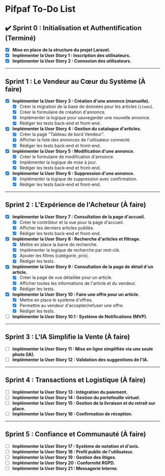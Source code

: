 # Pifpaf To-Do List

## ✔️ Sprint 0 : Initialisation et Authentification (Terminé)

- [x] **Mise en place de la structure du projet Laravel.**
- [x] **Implémenter la User Story 1 : Inscription des utilisateurs.**
- [x] **Implémenter la User Story 2 : Connexion des utilisateurs.**

---

## Sprint 1 : Le Vendeur au Cœur du Système (À faire)

- [x] **Implémenter la User Story 3 : Création d'une annonce (manuelle).**
    - [x] Créer la migration de la base de données pour les articles (`items`).
    - [x] Créer le formulaire de création d'annonce.
    - [x] Implémenter la logique pour sauvegarder une nouvelle annonce.
    - [x] Rédiger les tests back-end et front-end.
- [x] **Implémenter la User Story 4 : Gestion du catalogue d'articles.**
    - [x] Créer la page "Tableau de bord Vendeur".
    - [x] Afficher la liste des annonces de l'utilisateur connecté.
    - [x] Rédiger les tests back-end et front-end.
- [x] **Implémenter la User Story 5 : Modification d'une annonce.**
    - [x] Créer le formulaire de modification d'annonce.
    - [x] Implémenter la logique de mise à jour.
    - [x] Rédiger les tests back-end et front-end.
- [x] **Implémenter la User Story 6 : Suppression d'une annonce.**
    - [x] Implémenter la logique de suppression avec confirmation.
    - [x] Rédiger les tests back-end et front-end.

---

## Sprint 2 : L'Expérience de l'Acheteur (À faire)

- [x] **Implémenter la User Story 7 : Consultation de la page d'accueil.**
    - [x] Créer le contrôleur et la vue pour la page d'accueil.
    - [x] Afficher les derniers articles publiés.
    - [x] Rédiger les tests back-end et front-end.
- [x] **Implémenter la User Story 8 : Recherche d'articles et filtrage.**
    - [x] Mettre en place la barre de recherche.
    - [x] Implémenter la logique de recherche par mot-clé.
    - [x] Ajouter les filtres (catégorie, prix).
    - [x] Rédiger les tests.
- [x] **Implémenter la User Story 9 : Consultation de la page de détail d'un article.**
    - [x] Créer la page de vue détaillée pour un article.
    - [x] Afficher toutes les informations de l'article et du vendeur.
    - [x] Rédiger les tests.
- [x] **Implémenter la User Story 10 : Faire une offre pour un article.**
    - [x] Mettre en place le système d'offres.
    - [x] Permettre au vendeur d'accepter/refuser une offre.
    - [x] Rédiger les tests.
- [ ] **Implémenter la User Story 10.1 : Système de Notifications (MVP).**

---

## Sprint 3 : L'IA Simplifie la Vente (À faire)

- [ ] **Implémenter la User Story 11 : Mise en ligne simplifiée via une seule photo (IA).**
- [ ] **Implémenter la User Story 12 : Validation des suggestions de l'IA.**

---

## Sprint 4 : Transactions et Logistique (À faire)

- [ ] **Implémenter la User Story 13 : Intégration du paiement.**
- [ ] **Implémenter la User Story 14 : Gestion du portefeuille virtuel.**
- [ ] **Implémenter la User Story 15 : Gestion de la livraison et du retrait sur place.**
- [ ] **Implémenter la User Story 16 : Confirmation de réception.**

---

## Sprint 5 : Confiance et Communauté (À faire)

- [ ] **Implémenter la User Story 17 : Système de notation et d'avis.**
- [ ] **Implémenter la User Story 18 : Profil public de l'utilisateur.**
- [ ] **Implémenter la User Story 19 : Gestion des litiges.**
- [ ] **Implémenter la User Story 20 : Conformité RGPD.**
- [ ] **Implémenter la User Story 21 : Messagerie Interne.**
